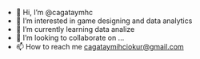 - 👋 Hi, I’m @cagataymhc
- 👀 I’m interested in game designing and data analytics
- 🌱 I’m currently learning data analize
- 💞️ I’m looking to collaborate on ...
- 📫 How to reach me cagataymihciokur@gmail.com

<!---
cagataymhc/cagataymhc is a ✨ special ✨ repository because its `README.md` (this file) appears on your GitHub profile.
You can click the Preview link to take a look at your changes.
--->
